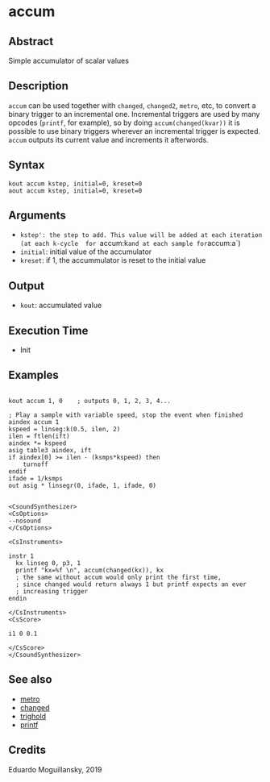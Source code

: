# accum

## Abstract

Simple accumulator of scalar values


## Description

`accum` can be used together with `changed`, `changed2`, `metro`, etc, 
to convert a binary trigger to an incremental one. Incremental triggers
are used by many opcodes (`printf`, for example), so by doing `accum(changed(kvar))`
it is possible to use binary triggers wherever an incremental trigger is expected.
`accum` outputs its current value and increments it afterwords. 

## Syntax


```csound
kout accum kstep, initial=0, kreset=0
aout accum kstep, initial=0, kreset=0

```
    
## Arguments

* `kstep': the step to add. This value will be added at each iteration (at each k-cycle 
    for `accum:k` and at each sample for `accum:a`)
* `initial`: initial value of the accumulator
* `kreset`: if 1, the accummulator is reset to the initial value

## Output

* `kout`: accumulated value

## Execution Time

* Init 

## Examples

```csound

kout accum 1, 0    ; outputs 0, 1, 2, 3, 4...

; Play a sample with variable speed, stop the event when finished
aindex accum 1
kspeed = linseg:k(0.5, ilen, 2)
ilen = ftlen(ift)
aindex *= kspeed
asig table3 aindex, ift
if aindex[0] >= ilen - (ksmps*kspeed) then
    turnoff
endif
ifade = 1/ksmps
out asig * linsegr(0, ifade, 1, ifade, 0)
```

```csound 

<CsoundSynthesizer>
<CsOptions>
--nosound
</CsOptions>

<CsInstruments>

instr 1
  kx linseg 0, p3, 1
  printf "kx=%f \n", accum(changed(kx)), kx
  ; the same without accum would only print the first time,
  ; since changed would return always 1 but printf expects an ever
  ; increasing trigger
endin

</CsInstruments>
<CsScore>

i1 0 0.1

</CsScore>
</CsoundSynthesizer>

```


## See also

* [metro](http://www.csounds.com/manual/html/metro.html)
* [changed](http://www.csounds.com/manual/html/changed.html)
* [trighold](http://www.csounds.com/manual/html/trighold.html)
* [printf](http://www.csounds.com/manual/html/printf.html)

## Credits

Eduardo Moguillansky, 2019

